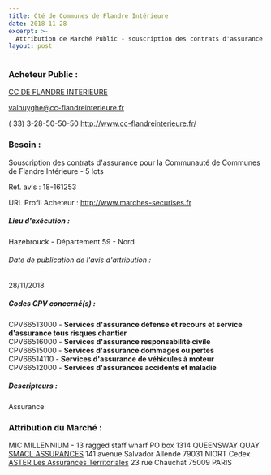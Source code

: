 ```yaml
---
title: Cté de Communes de Flandre Intérieure
date: 2018-11-28
excerpt: >-
  Attribution de Marché Public - souscription des contrats d'assurance pour la Communauté de Communes Flandre Intérieure - 5 lots
layout: post
---
```


### Acheteur Public : 
<a href="/acheteur-133/siren-200040947"> CC DE FLANDRE INTERIEURE</a><br/>



valhuyghe@cc-flandreinterieure.fr

( 33) 3-28-50-50-50
http://www.cc-flandreinterieure.fr/
### Besoin :

Souscription des contrats d'assurance pour la Communauté de Communes de Flandre Intérieure - 5 lots

Ref. avis : 18-161253

URL Profil Acheteur : http://www.marches-securises.fr

##### Lieu d'exécution :

Hazebrouck - Département 59 - Nord

###### Date de publication de l'avis d'attribution : 
28/11/2018

##### Codes CPV concerné(s) :
CPV66513000 - **Services d'assurance défense et recours et service d'assurance tous risques chantier** <br/>
CPV66516000 - **Services d'assurance responsabilité civile** <br/>
CPV66515000 - **Services d'assurance dommages ou pertes** <br/>
CPV66514110 - **Services d'assurance de véhicules à moteur** <br/>
CPV66512000 - **Services d'assurances accidents et maladie** <br/>

##### Descripteurs :
Assurance <br/>

### Attribution du Marché :
MIC MILLENNIUM - 13 ragged staff wharf PO box 1314  QUEENSWAY QUAY <br/>
<a href="/entreprise-544/siren-301309605"> SMACL ASSURANCES</a>    141 avenue Salvador Allende 79031 NIORT Cedex <br/>
<a href="/entreprise-554/siren-394412381"> ASTER Les Assurances Territoriales</a>    23 rue Chauchat 75009 PARIS <br/>
